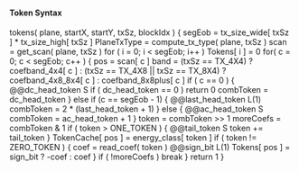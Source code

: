 #### Token Syntax

<div class="syntax">
tokens( plane, startX, startY, txSz, blockIdx ) {
    segEob = tx_size_wide[ txSz ] * tx_size_high[ txSz ]
    PlaneTxType = compute_tx_type( plane, txSz )
    scan = get_scan( plane, txSz )
    for ( i = 0; i < segEob; i++ )
        Tokens[ i ] = 0
    for( c = 0; c < segEob; c++ ) {
        pos = scan[ c ]
        band = (txSz == TX_4X4) ? coefband_4x4[ c ] :
                   (txSz == TX_4X8 || txSz == TX_8X4) ?
                       coefband_4x8_8x4[ c ] :
                       coefband_8x8plus[ c ]
        if ( c == 0 ) {
            @@dc_head_token                                             S
            if ( dc_head_token == 0 )
                return 0
            combToken = dc_head_token
        } else if (c == segEob - 1) {
            @@last_head_token                                           L(1)
            combToken = 2 * (last_head_token + 1)
        } else {
            @@ac_head_token                                             S
            combToken = ac_head_token + 1
        }
        token = combToken >> 1
        moreCoefs = combToken & 1
        if ( token > ONE_TOKEN ) {
            @@tail_token                                                S
            token += tail_token
        }
        TokenCache[ pos ] = energy_class[ token ]
        if ( token != ZERO_TOKEN ) {
            coef = read_coef( token )
            @@sign_bit                                                  L(1)
            Tokens[ pos ] = sign_bit ? -coef : coef
        }
        if ( !moreCoefs )
            break
    }
    return 1
}
</div>
